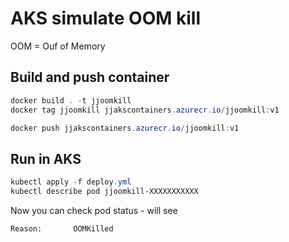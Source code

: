 # AKS simulate OOM kill

OOM = Ouf of Memory 

## Build and push container

```powershell
docker build . -t jjoomkill
docker tag jjoomkill jjakscontainers.azurecr.io/jjoomkill:v1

docker push jjakscontainers.azurecr.io/jjoomkill:v1
```

## Run in AKS

```powershell
kubectl apply -f deploy.yml
kubectl describe pod jjoomkill-XXXXXXXXXXX
```

Now you can check pod status - will see 
```
Reason:       OOMKilled
```